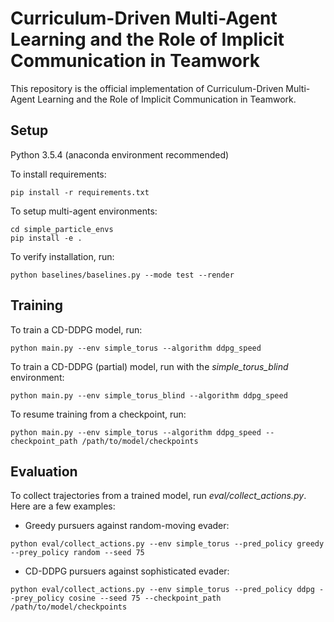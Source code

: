 # Curriculum-Driven Multi-Agent Learning and the Role of Implicit Communication in Teamwork

<!-- This repository is the official implementation of [My Paper Title](https://arxiv.org/abs/2030.12345).  -->
This repository is the official implementation of Curriculum-Driven Multi-Agent Learning and the Role of Implicit Communication in Teamwork.

## Setup
Python 3.5.4 (anaconda environment recommended)

To install requirements:
```
pip install -r requirements.txt
```
To setup multi-agent environments:
```
cd simple_particle_envs
pip install -e .
```

To verify installation, run:
```
python baselines/baselines.py --mode test --render
```

## Training

To train a CD-DDPG model, run:

```train
python main.py --env simple_torus --algorithm ddpg_speed
```

To train a CD-DDPG (partial) model, run with the _simple_torus_blind_ environment:

```train
python main.py --env simple_torus_blind --algorithm ddpg_speed
```

To resume training from a checkpoint, run: 
```
python main.py --env simple_torus --algorithm ddpg_speed --checkpoint_path /path/to/model/checkpoints
```

## Evaluation

To collect trajectories from a trained model, run _eval/collect_actions.py_. Here are a few examples:
* Greedy pursuers against random-moving evader: 
```eval
python eval/collect_actions.py --env simple_torus --pred_policy greedy --prey_policy random --seed 75 
```
* CD-DDPG pursuers against sophisticated evader: 
```eval
python eval/collect_actions.py --env simple_torus --pred_policy ddpg --prey_policy cosine --seed 75 --checkpoint_path /path/to/model/checkpoints
```




